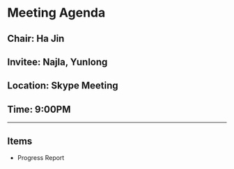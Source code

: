 # Meeting Agenda

## Chair: Ha Jin
## Invitee: Najla, Yunlong
## Location: Skype Meeting
## Time: 9:00PM

---

## Items
* Progress Report
